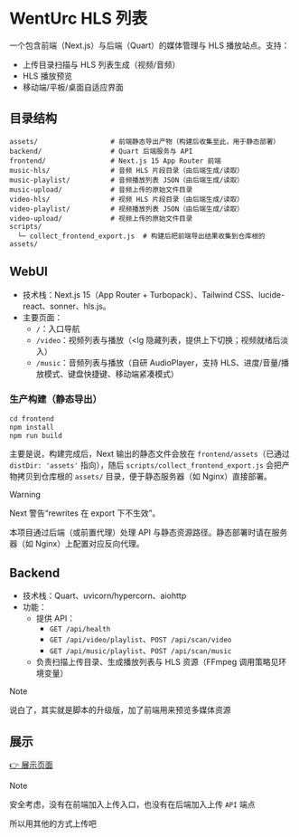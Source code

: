 # WentUrc HLS 列表

一个包含前端（Next.js）与后端（Quart）的媒体管理与 HLS 播放站点。支持：
- 上传目录扫描与 HLS 列表生成（视频/音频）
- HLS 播放预览
- 移动端/平板/桌面自适应界面

## 目录结构

```
assets/                  # 前端静态导出产物（构建后收集至此，用于静态部署）
backend/                 # Quart 后端服务与 API
frontend/                # Next.js 15 App Router 前端
music-hls/               # 音频 HLS 片段目录（由后端生成/读取）
music-playlist/          # 音频播放列表 JSON（由后端生成/读取）
music-upload/            # 音频上传的原始文件目录
video-hls/               # 视频 HLS 片段目录（由后端生成/读取）
video-playlist/          # 视频播放列表 JSON（由后端生成/读取）
video-upload/            # 视频上传的原始文件目录
scripts/
  └─ collect_frontend_export.js  # 构建后把前端导出结果收集到仓库根的 assets/
```

## WebUI
- 技术栈：Next.js 15（App Router + Turbopack）、Tailwind CSS、lucide-react、sonner、hls.js。
- 主要页面：
  - `/`：入口导航
  - `/video`：视频列表与播放（<lg 隐藏列表，提供上下切换；视频就绪后淡入）
  - `/music`：音频列表与播放（自研 AudioPlayer，支持 HLS、进度/音量/播放模式、键盘快捷键、移动端紧凑模式）

### 生产构建（静态导出）

```powershell
cd frontend
npm install
npm run build
```

主要是说，构建完成后，Next 输出的静态文件会放在 `frontend/assets`（已通过 `distDir: 'assets'` 指向），随后 `scripts/collect_frontend_export.js` 会把产物拷贝到仓库根的 `assets/` 目录，便于静态服务器（如 Nginx）直接部署。

> [!WARNING]
>
> Next 警告“rewrites 在 export 下不生效”。
>
> 本项目通过后端（或前置代理）处理 API 与静态资源路径。静态部署时请在服务器（如 Nginx）上配置对应反向代理。

## Backend
- 技术栈：Quart、uvicorn/hypercorn、aiohttp
- 功能：
  - 提供 API：
    - `GET /api/health`
    - `GET /api/video/playlist`、`POST /api/scan/video`
    - `GET /api/music/playlist`、`POST /api/scan/music`
  - 负责扫描上传目录、生成播放列表与 HLS 资源（FFmpeg 调用策略见环境变量）

> [!NOTE]
>
> 说白了，其实就是脚本的升级版，加了前端用来预览多媒体资源

## 展示

[👉 展示页面](https://hls.wenturc.com)

> [!NOTE]
>
> 安全考虑，没有在前端加入上传入口，也没有在后端加入上传 `API` 端点
>
> 所以用其他的方式上传吧

